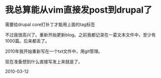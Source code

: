 # 我总算能从vim直接发post到drupal了



需要给drupal core打补丁才能用上面的tag标签

不过我很高兴了。重新开始更新blog。之前我都记录在一葛文本文件中，至少有1000篇。后来都丢了。

2010年我开始重新写在一个txt文件中，用git管理。

现在准备想到什么直接写发上来就是了。

2010-03-12